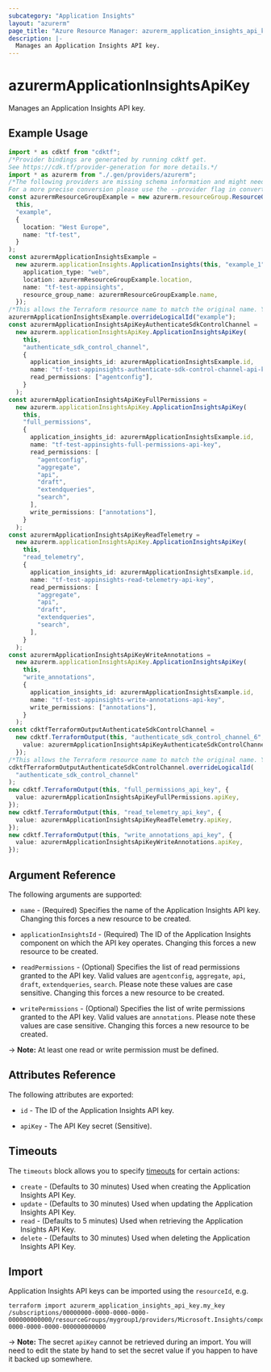 ```yaml
---
subcategory: "Application Insights"
layout: "azurerm"
page_title: "Azure Resource Manager: azurerm_application_insights_api_key"
description: |-
  Manages an Application Insights API key.
---
```


# azurermApplicationInsightsApiKey

Manages an Application Insights API key.

## Example Usage

```typescript
import * as cdktf from "cdktf";
/*Provider bindings are generated by running cdktf get.
See https://cdk.tf/provider-generation for more details.*/
import * as azurerm from "./.gen/providers/azurerm";
/*The following providers are missing schema information and might need manual adjustments to synthesize correctly: azurerm.
For a more precise conversion please use the --provider flag in convert.*/
const azurermResourceGroupExample = new azurerm.resourceGroup.ResourceGroup(
  this,
  "example",
  {
    location: "West Europe",
    name: "tf-test",
  }
);
const azurermApplicationInsightsExample =
  new azurerm.applicationInsights.ApplicationInsights(this, "example_1", {
    application_type: "web",
    location: azurermResourceGroupExample.location,
    name: "tf-test-appinsights",
    resource_group_name: azurermResourceGroupExample.name,
  });
/*This allows the Terraform resource name to match the original name. You can remove the call if you don't need them to match.*/
azurermApplicationInsightsExample.overrideLogicalId("example");
const azurermApplicationInsightsApiKeyAuthenticateSdkControlChannel =
  new azurerm.applicationInsightsApiKey.ApplicationInsightsApiKey(
    this,
    "authenticate_sdk_control_channel",
    {
      application_insights_id: azurermApplicationInsightsExample.id,
      name: "tf-test-appinsights-authenticate-sdk-control-channel-api-key",
      read_permissions: ["agentconfig"],
    }
  );
const azurermApplicationInsightsApiKeyFullPermissions =
  new azurerm.applicationInsightsApiKey.ApplicationInsightsApiKey(
    this,
    "full_permissions",
    {
      application_insights_id: azurermApplicationInsightsExample.id,
      name: "tf-test-appinsights-full-permissions-api-key",
      read_permissions: [
        "agentconfig",
        "aggregate",
        "api",
        "draft",
        "extendqueries",
        "search",
      ],
      write_permissions: ["annotations"],
    }
  );
const azurermApplicationInsightsApiKeyReadTelemetry =
  new azurerm.applicationInsightsApiKey.ApplicationInsightsApiKey(
    this,
    "read_telemetry",
    {
      application_insights_id: azurermApplicationInsightsExample.id,
      name: "tf-test-appinsights-read-telemetry-api-key",
      read_permissions: [
        "aggregate",
        "api",
        "draft",
        "extendqueries",
        "search",
      ],
    }
  );
const azurermApplicationInsightsApiKeyWriteAnnotations =
  new azurerm.applicationInsightsApiKey.ApplicationInsightsApiKey(
    this,
    "write_annotations",
    {
      application_insights_id: azurermApplicationInsightsExample.id,
      name: "tf-test-appinsights-write-annotations-api-key",
      write_permissions: ["annotations"],
    }
  );
const cdktfTerraformOutputAuthenticateSdkControlChannel =
  new cdktf.TerraformOutput(this, "authenticate_sdk_control_channel_6", {
    value: azurermApplicationInsightsApiKeyAuthenticateSdkControlChannel.apiKey,
  });
/*This allows the Terraform resource name to match the original name. You can remove the call if you don't need them to match.*/
cdktfTerraformOutputAuthenticateSdkControlChannel.overrideLogicalId(
  "authenticate_sdk_control_channel"
);
new cdktf.TerraformOutput(this, "full_permissions_api_key", {
  value: azurermApplicationInsightsApiKeyFullPermissions.apiKey,
});
new cdktf.TerraformOutput(this, "read_telemetry_api_key", {
  value: azurermApplicationInsightsApiKeyReadTelemetry.apiKey,
});
new cdktf.TerraformOutput(this, "write_annotations_api_key", {
  value: azurermApplicationInsightsApiKeyWriteAnnotations.apiKey,
});

```

## Argument Reference

The following arguments are supported:

*   `name` - (Required) Specifies the name of the Application Insights API key. Changing this forces a new resource to be created.

*   `applicationInsightsId` - (Required) The ID of the Application Insights component on which the API key operates. Changing this forces a new resource to be created.

*   `readPermissions` - (Optional) Specifies the list of read permissions granted to the API key. Valid values are `agentconfig`, `aggregate`, `api`, `draft`, `extendqueries`, `search`. Please note these values are case sensitive. Changing this forces a new resource to be created.

*   `writePermissions` - (Optional) Specifies the list of write permissions granted to the API key. Valid values are `annotations`. Please note these values are case sensitive. Changing this forces a new resource to be created.

\-> **Note:** At least one read or write permission must be defined.

## Attributes Reference

The following attributes are exported:

*   `id` - The ID of the Application Insights API key.

*   `apiKey` - The API Key secret (Sensitive).

## Timeouts

The `timeouts` block allows you to specify [timeouts](https://www.terraform.io/language/resources/syntax#operation-timeouts) for certain actions:

* `create` - (Defaults to 30 minutes) Used when creating the Application Insights API Key.
* `update` - (Defaults to 30 minutes) Used when updating the Application Insights API Key.
* `read` - (Defaults to 5 minutes) Used when retrieving the Application Insights API Key.
* `delete` - (Defaults to 30 minutes) Used when deleting the Application Insights API Key.

## Import

Application Insights API keys can be imported using the `resourceId`, e.g.

```console
terraform import azurerm_application_insights_api_key.my_key /subscriptions/00000000-0000-0000-0000-000000000000/resourceGroups/mygroup1/providers/Microsoft.Insights/components/instance1/apiKeys/00000000-0000-0000-0000-000000000000
```

\-> **Note:** The secret `apiKey` cannot be retrieved during an import. You will need to edit the state by hand to set the secret value if you happen to have it backed up somewhere.
